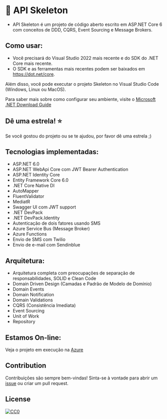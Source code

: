 # 💎 API Skeleton
- API Skeleton é um projeto de código aberto escrito em ASP.NET Core 6 com conceitos de DDD, CQRS, Event Sourcing e Message Brokers.

## Como usar:
- Você precisará do Visual Studio 2022 mais recente e do SDK do .NET Core mais recente.
- O SDK e as ferramentas mais recentes podem ser baixados em https://dot.net/core.

Além disso, você pode executar o projeto Skeleton no Visual Studio Code (Windows, Linux ou MacOS).

Para saber mais sobre como configurar seu ambiente, visite o [Microsoft .NET Download Guide](https://www.microsoft.com/net/download)

## Dê uma estrela! :star:
Se você gostou do projeto ou se te ajudou, por favor dê uma estrela ;)

## Tecnologias implementadas:

- ASP.NET 6.0
- ASP.NET WebApi Core com JWT Bearer Authentication
- ASP.NET Identity Core
- Entity Framework Core 6.0
- .NET Core Native DI
- AutoMapper
- FluentValidator
- MediatR
- Swagger UI com JWT support
- .NET DevPack
- .NET DevPack.Identity
- Autenticação de dois fatores usando SMS
- Azure Service Bus (Message Broker)
- Azure Functions
- Envio de SMS com Twilio
- Envio de e-mail com Sendinblue

## Arquitetura:

- Arquitetura completa com preocupações de separação de responsabilidades, SOLID e Clean Code
- Domain Driven Design (Camadas e Padrão de Modelo de Domínio)
- Domain Events
- Domain Notification
- Domain Validations
- CQRS (Consistência Imediata)
- Event Sourcing
- Unit of Work
- Repository

## Estamos On-line:
Veja o projeto em execução na <a href="https://skeleton-project.azurewebsites.net/swagger/index.html" target="_blank">Azure</a>

## Contribution
Contribuições são sempre bem-vindas! Sinta-se à vontade para abrir um [issue](https://github.com/marcelocamargosjr/Skeleton/issues/new) ou criar um pull request.

## License
[![CC0](https://mirrors.creativecommons.org/presskit/buttons/88x31/svg/cc-zero.svg)](https://creativecommons.org/publicdomain/zero/1.0/)
